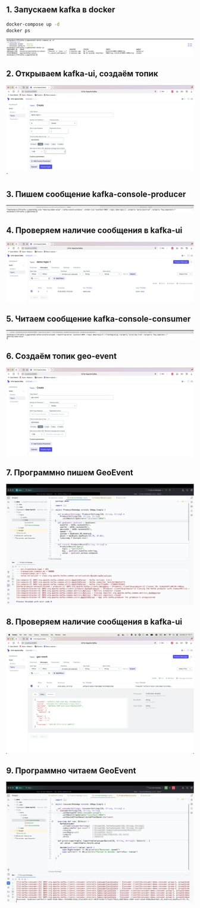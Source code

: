 ## 1. Запускаем kafka в docker

```bash
docker-compose up -d
docker ps
```
![1](images/kafka/1.png)

## 2. Открываем kafka-ui, создаём топик
![2](images/kafka/2.png)`

## 3. Пишем сообщение kafka-console-producer
![3](images/kafka/3.png)

## 4. Проверяем наличие сообщения в kafka-ui
![4](images/kafka/4.png)

## 5. Читаем сообщение kafka-console-consumer
![5](images/kafka/5.png)

## 6. Создаём топик geo-event
![6](images/kafka/6.png)

## 7. Программно пишем GeoEvent
![7](images/kafka/7.png)

## 8. Проверяем наличие сообщения в kafka-ui
![8](images/kafka/8.png)

## 9. Программно читаем GeoEvent
![9](images/kafka/9.png)